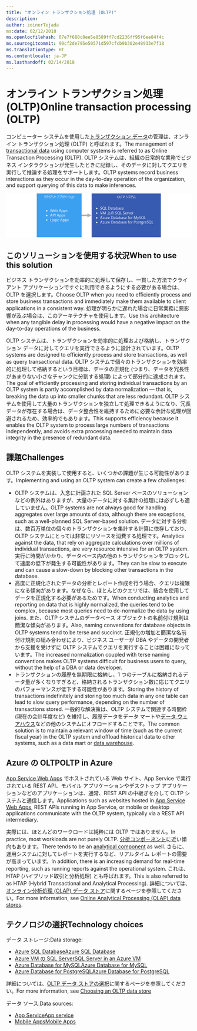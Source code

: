 ```yaml
---
title: "オンライン トランザクション処理 (OLTP)"
description: 
author: zoinerTejada
ms:date: 02/12/2018
ms.openlocfilehash: 07e7f680c8ee5e8589ff7cd2236ff95f6ee84f4c
ms.sourcegitcommit: 90cf2de795e50571d597cfcb9b302e48933e7f18
ms.translationtype: HT
ms.contentlocale: ja-JP
ms.lasthandoff: 02/14/2018
---
```

# <a name="online-transaction-processing-oltp"></a><span data-ttu-id="b9fd3-102">オンライン トランザクション処理 (OLTP)</span><span class="sxs-lookup"><span data-stu-id="b9fd3-102">Online transaction processing (OLTP)</span></span>

<span data-ttu-id="b9fd3-103">コンピューター システムを使用した[トランザクション データ](../concepts/transactional-data.md)の管理は、オンライン トランザクション処理 (OLTP) と呼ばれます。</span><span class="sxs-lookup"><span data-stu-id="b9fd3-103">The management of [transactional data](../concepts/transactional-data.md) using computer systems is referred to as Online Transaction Processing (OLTP).</span></span> <span data-ttu-id="b9fd3-104">OLTP システムは、組織の日常的な業務でビジネス インタラクションが発生したときに記録し、そのデータに対してクエリを実行して推論する処理をサポートします。</span><span class="sxs-lookup"><span data-stu-id="b9fd3-104">OLTP systems record business interactions as they occur in the day-to-day operation of the organization, and support querying of this data to make inferences.</span></span>

![Azure の OLTP](./images/oltp-data-pipeline.png)

## <a name="when-to-use-this-solution"></a><span data-ttu-id="b9fd3-106">このソリューションを使用する状況</span><span class="sxs-lookup"><span data-stu-id="b9fd3-106">When to use this solution</span></span>

<span data-ttu-id="b9fd3-107">ビジネス トランザクションを効率的に処理して保存し、一貫した方法でクライアント アプリケーションですぐに利用できるようにする必要がある場合は、OLTP を選択します。</span><span class="sxs-lookup"><span data-stu-id="b9fd3-107">Choose OLTP when you need to efficiently process and store business transactions and immediately make them available to client applications in a consistent way.</span></span> <span data-ttu-id="b9fd3-108">処理が明らかに遅れた場合に日常業務に悪影響が及ぶ場合は、このアーキテクチャを使用します。</span><span class="sxs-lookup"><span data-stu-id="b9fd3-108">Use this architecture when any tangible delay in processing would have a negative impact on the day-to-day operations of the business.</span></span>

<span data-ttu-id="b9fd3-109">OLTP システムは、トランザクションを効率的に処理および格納し、トランザクション データに対してクエリを実行できるように設計されています。</span><span class="sxs-lookup"><span data-stu-id="b9fd3-109">OLTP systems are designed to efficiently process and store transactions, as well as query transactional data.</span></span> <span data-ttu-id="b9fd3-110">OLTP システムで個々のトランザクションを効率的に処理して格納するという目標は、データの正規化 (つまり、データを冗長性があまりない小さなチャンクに分割する処理) によって部分的に達成されます。</span><span class="sxs-lookup"><span data-stu-id="b9fd3-110">The goal of efficiently processing and storing individual transactions by an OLTP system is partly accomplished by data normalization &mdash; that is, breaking the data up into smaller chunks that are less redundant.</span></span> <span data-ttu-id="b9fd3-111">OLTP システムを使用して大量のトランザクションを独立して処理できるようになり、冗長データが存在する場合は、データ整合性を維持するために必要な余計な処理が回避されるため、効率的でもあります。</span><span class="sxs-lookup"><span data-stu-id="b9fd3-111">This supports efficiency because it enables the OLTP system to process large numbers of transactions independently, and avoids extra processing needed to maintain data integrity in the presence of redundant data.</span></span>

## <a name="challenges"></a><span data-ttu-id="b9fd3-112">課題</span><span class="sxs-lookup"><span data-stu-id="b9fd3-112">Challenges</span></span>
<span data-ttu-id="b9fd3-113">OLTP システムを実装して使用すると、いくつかの課題が生じる可能性があります。</span><span class="sxs-lookup"><span data-stu-id="b9fd3-113">Implementing and using an OLTP system can create a few challenges:</span></span>

- <span data-ttu-id="b9fd3-114">OLTP システムは、入念に計画された SQL Server ベースのソリューションなどの例外はありますが、大量のデータに対する集計の処理には必ずしも適していません。</span><span class="sxs-lookup"><span data-stu-id="b9fd3-114">OLTP systems are not always good for handling aggregates over large amounts of data, although there are exceptions, such as a well-planned SQL Server-based solution.</span></span> <span data-ttu-id="b9fd3-115">データに対する分析は、数百万単位の個々のトランザクションを集計する計算に依存しており、OLTP システムにとっては非常にリソースを消費する処理です。</span><span class="sxs-lookup"><span data-stu-id="b9fd3-115">Analytics against the data, that rely on aggregate calculations over millions of individual transactions, are very resource intensive for an OLTP system.</span></span> <span data-ttu-id="b9fd3-116">実行に時間がかかり、データベース内の他のトランザクションをブロックして速度の低下が発生する可能性があります。</span><span class="sxs-lookup"><span data-stu-id="b9fd3-116">They can be slow to execute and can cause a slow-down by blocking other transactions in the database.</span></span>
- <span data-ttu-id="b9fd3-117">高度に正規化されたデータの分析とレポート作成を行う場合、クエリは複雑になる傾向があります。なぜなら、ほとんどのクエリでは、結合を使用してデータを正規化する必要があるためです。</span><span class="sxs-lookup"><span data-stu-id="b9fd3-117">When conducting analytics and reporting on data that is highly normalized, the queries tend to be complex, because most queries need to de-normalize the data by using joins.</span></span> <span data-ttu-id="b9fd3-118">また、OLTP システムのデータベース オブジェクトの名前付け規則は簡潔な傾向があります。</span><span class="sxs-lookup"><span data-stu-id="b9fd3-118">Also, naming conventions for database objects in OLTP systems tend to be terse and succinct.</span></span> <span data-ttu-id="b9fd3-119">正規化の増加と簡潔な名前付け規則の組み合わせにより、ビジネス ユーザーが DBA やデータの開発者から支援を受けずに OLTP システムでクエリを実行することは困難になっています。</span><span class="sxs-lookup"><span data-stu-id="b9fd3-119">The increased normalization coupled with terse naming conventions makes OLTP systems difficult for business users to query, without the help of a DBA or data developer.</span></span>
- <span data-ttu-id="b9fd3-120">トランザクションの履歴を無期限に格納し、1 つのテーブルに格納されるデータ量が多くなりすぎると、格納されるトランザクション数に応じてクエリのパフォーマンスが低下する可能性があります。</span><span class="sxs-lookup"><span data-stu-id="b9fd3-120">Storing the history of transactions indefinitely and storing too much data in any one table can lead to slow query performance, depending on the number of transactions stored.</span></span> <span data-ttu-id="b9fd3-121">一般的な解決策は、OLTP システムで関連する時間枠 (現在の会計年度など) を維持し、履歴データをデータ マートや[データ ウェアハウス](../technology-choices/data-warehouses.md)などの他のシステムにオフロードすることです。</span><span class="sxs-lookup"><span data-stu-id="b9fd3-121">The common solution is to maintain a relevant window of time (such as the current fiscal year) in the OLTP system and offload historical data to other systems, such as a data mart or [data warehouse](../technology-choices/data-warehouses.md).</span></span>

## <a name="oltp-in-azure"></a><span data-ttu-id="b9fd3-122">Azure の OLTP</span><span class="sxs-lookup"><span data-stu-id="b9fd3-122">OLTP in Azure</span></span>

<span data-ttu-id="b9fd3-123">[App Service Web Apps](/azure/app-service/app-service-web-overview) でホストされている Web サイト、App Service で実行されている REST API、モバイル アプリケーションやデスクトップ アプリケーションなどのアプリケーションは、通常、REST API の中継ぎを介して OLTP システムと通信します。</span><span class="sxs-lookup"><span data-stu-id="b9fd3-123">Applications such as websites hosted in [App Service Web Apps](/azure/app-service/app-service-web-overview), REST APIs running in App Service, or mobile or desktop applications communicate with the OLTP system, typically via a REST API intermediary.</span></span>

<span data-ttu-id="b9fd3-124">実際には、ほとんどのワークロードは純粋には OLTP ではありません。</span><span class="sxs-lookup"><span data-stu-id="b9fd3-124">In practice, most workloads are not purely OLTP.</span></span> <span data-ttu-id="b9fd3-125">[分析コンポーネント](../scenarios/online-analytical-processing.md)に近い傾向もあります。</span><span class="sxs-lookup"><span data-stu-id="b9fd3-125">There tends to be an [analytical component](../scenarios/online-analytical-processing.md) as well.</span></span> <span data-ttu-id="b9fd3-126">さらに、運用システムに対してレポートを実行するなど、リアルタイム レポートの需要が高まっています。</span><span class="sxs-lookup"><span data-stu-id="b9fd3-126">In addition, there is an increasing demand for real-time reporting, such as running reports against the operational system.</span></span> <span data-ttu-id="b9fd3-127">これは、HTAP (ハイブリッド取引と分析処理) とも呼ばれます。</span><span class="sxs-lookup"><span data-stu-id="b9fd3-127">This is also referred to as HTAP (Hybrid Transactional and Analytical Processing).</span></span> <span data-ttu-id="b9fd3-128">詳細については、[オンライン分析処理 (OLAP) データ ストア](../technology-choices/olap-data-stores.md)に関するページを参照してください。</span><span class="sxs-lookup"><span data-stu-id="b9fd3-128">For more information, see [Online Analytical Processing (OLAP) data stores](../technology-choices/olap-data-stores.md).</span></span>

## <a name="technology-choices"></a><span data-ttu-id="b9fd3-129">テクノロジの選択</span><span class="sxs-lookup"><span data-stu-id="b9fd3-129">Technology choices</span></span>

<span data-ttu-id="b9fd3-130">データ ストレージ:</span><span class="sxs-lookup"><span data-stu-id="b9fd3-130">Data storage:</span></span>

- [<span data-ttu-id="b9fd3-131">Azure SQL Database</span><span class="sxs-lookup"><span data-stu-id="b9fd3-131">Azure SQL Database</span></span>](/azure/sql-database/)
- [<span data-ttu-id="b9fd3-132">Azure VM の SQL Server</span><span class="sxs-lookup"><span data-stu-id="b9fd3-132">SQL Server in an Azure VM</span></span>](/azure/virtual-machines/windows/sql/virtual-machines-windows-sql-server-iaas-overview?toc=%2Fazure%2Fvirtual-machines%2Fwindows%2Ftoc.json)
- [<span data-ttu-id="b9fd3-133">Azure Database for MySQL</span><span class="sxs-lookup"><span data-stu-id="b9fd3-133">Azure Database for MySQL</span></span>](/azure/mysql/)
- [<span data-ttu-id="b9fd3-134">Azure Database for PostgreSQL</span><span class="sxs-lookup"><span data-stu-id="b9fd3-134">Azure Database for PostgreSQL</span></span>](/azure/postgresql/)

<span data-ttu-id="b9fd3-135">詳細については、[OLTP データ ストアの選択](../technology-choices/oltp-data-stores.md)に関するページを参照してください。</span><span class="sxs-lookup"><span data-stu-id="b9fd3-135">For more information, see [Choosing an OLTP data store](../technology-choices/oltp-data-stores.md)</span></span>

<span data-ttu-id="b9fd3-136">データ ソース:</span><span class="sxs-lookup"><span data-stu-id="b9fd3-136">Data sources:</span></span>

- [<span data-ttu-id="b9fd3-137">App Service</span><span class="sxs-lookup"><span data-stu-id="b9fd3-137">App service</span></span>](/azure/app-service/)
- [<span data-ttu-id="b9fd3-138">Mobile Apps</span><span class="sxs-lookup"><span data-stu-id="b9fd3-138">Mobile Apps</span></span>](/azure/app-service-mobile/)


